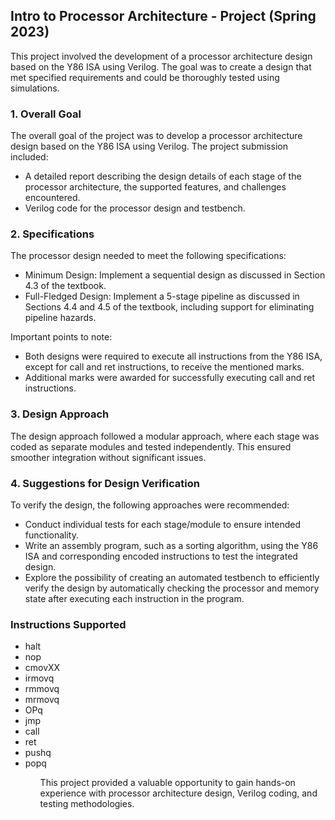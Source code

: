 ## Intro to Processor Architecture - Project (Spring 2023)

This project involved the development of a processor architecture design based on the Y86 ISA using Verilog. The goal was to create a design that met specified requirements and could be thoroughly tested using simulations.

### 1. Overall Goal

The overall goal of the project was to develop a processor architecture design based on the Y86 ISA using Verilog. The project submission included:

- A detailed report describing the design details of each stage of the processor architecture, the supported features, and challenges encountered.
- Verilog code for the processor design and testbench.

### 2. Specifications

The processor design needed to meet the following specifications:

- Minimum Design: Implement a sequential design as discussed in Section 4.3 of the textbook.
- Full-Fledged Design: Implement a 5-stage pipeline as discussed in Sections 4.4 and 4.5 of the textbook, including support for eliminating pipeline hazards.

Important points to note:

- Both designs were required to execute all instructions from the Y86 ISA, except for call and ret instructions, to receive the mentioned marks.
- Additional marks were awarded for successfully executing call and ret instructions.

### 3. Design Approach

The design approach followed a modular approach, where each stage was coded as separate modules and tested independently. This ensured smoother integration without significant issues.

### 4. Suggestions for Design Verification

To verify the design, the following approaches were recommended:

- Conduct individual tests for each stage/module to ensure intended functionality.
- Write an assembly program, such as a sorting algorithm, using the Y86 ISA and corresponding encoded instructions to test the integrated design.
- Explore the possibility of creating an automated testbench to efficiently verify the design by automatically checking the processor and memory state after executing each instruction in the program.


### Instructions Supported

<ul>
  <li>halt
  <li>nop
  <li>cmovXX
  <li>irmovq
  <li>rmmovq
  <li>mrmovq
  <li> OPq
  <li> jmp
  <li>call
  <li>ret
  <li>pushq
  <li>popq
<ul>


This project provided a valuable opportunity to gain hands-on experience with processor architecture design, Verilog coding, and testing methodologies.
